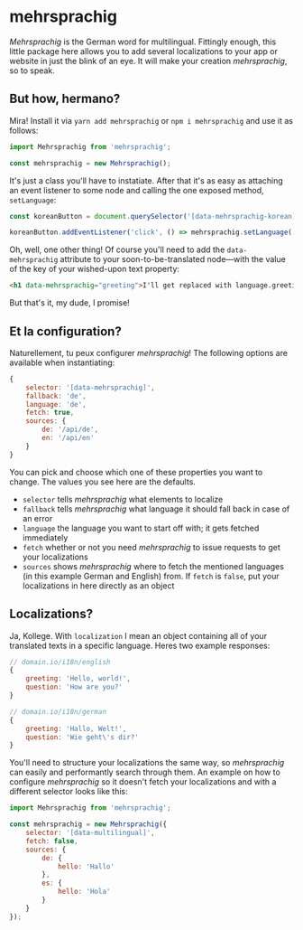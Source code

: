 # mehrsprachig
_Mehrsprachig_ is the German word for multilingual. Fittingly enough, this little package here allows you to add several localizations to your app or website in just the blink of an eye. It will make your creation _mehrsprachig_, so to speak.

## But how, hermano?
Mira! Install it via `yarn add mehrsprachig` or `npm i mehrsprachig` and use it as follows:
```js
import Mehrsprachig from 'mehrsprachig';

const mehrsprachig = new Mehrsprachig();
```
It's just a class you'll have to instatiate. After that it's as easy as attaching an event listener to some node and calling the one exposed method, `setLanguage`:
```js
const koreanButton = document.querySelector('[data-mehrsprachig-korean]');

koreanButton.addEventListener('click', () => mehrsprachig.setLanguage('kr'));
```
Oh, well, one other thing! Of course you'll need to add the `data-mehrsprachig` attribute to your soon-to-be-translated node—with the value of the key of your wished-upon text property:
```html
<h1 data-mehrsprachig="greeting">I'll get replaced with language.greeting<h1>
```
But that's it, my dude, I promise!

## Et la configuration?
Naturellement, tu peux configurer _mehrsprachig_! The following options are available when instantiating:
```js
{
    selector: '[data-mehrsprachig]',
    fallback: 'de',
    language: 'de',
    fetch: true,
    sources: {
        de: '/api/de',
        en: '/api/en'
    }
}
```
You can pick and choose which one of these properties you want to change. The values you see here are the defaults.

- `selector` tells _mehrsprachig_ what elements to localize
- `fallback` tells _mehrsprachig_ what language it should fall back in case of an error
- `language` the language you want to start off with; it gets fetched immediately
- `fetch` whether or not you need _mehrsprachig_ to issue requests to get your localizations
- `sources` shows _mehrsprachig_ where to fetch the mentioned languages (in this example German and English) from. If `fetch` is `false`, put your localizations in here directly as an object

## Localizations?
Ja, Kollege. With `localization` I mean an object containing all of your translated texts in a specific language. Heres two example responses:
```js
// domain.io/i18n/english
{
    greeting: 'Hello, world!',
    question: 'How are you?'
}

// domain.io/i18n/german
{
    greeting: 'Hallo, Welt!',
    question: 'Wie geht\'s dir?'
}
```
You'll need to structure your localizations the same way, so _mehrsprachig_ can easily and performantly search through them. An example on how to configure _mehrsprachig_ so it doesn't fetch your localizations and with a different selector looks like this:
```js
import Mehrsprachig from 'mehrsprachig';

const mehrsprachig = new Mehrsprachig({
    selector: '[data-multilingual]',
    fetch: false,
    sources: {
        de: {
            hello: 'Hallo'
        },
        es: {
            hello: 'Hola'
        }
    }
});
```
